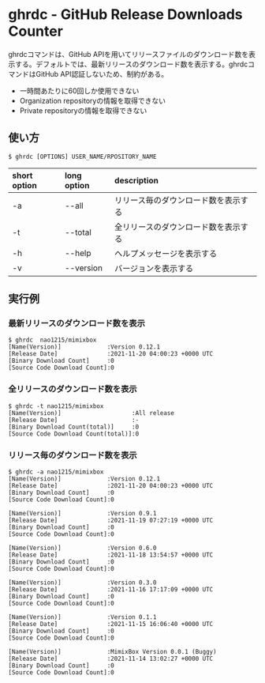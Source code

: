 # ghrdc - GitHub Release Downloads Counter
ghrdcコマンドは、GitHub APIを用いてリリースファイルのダウンロード数を表示する。デフォルトでは、最新リリースのダウンロード数を表示する。ghrdcコマンドはGitHub API認証しないため、制約がある。
- 一時間あたりに60回しか使用できない
- Organization repositoryの情報を取得できない
- Private repositoryの情報を取得できない  

## 使い方
``` Usage
$ ghrdc [OPTIONS] USER_NAME/RPOSITORY_NAME
```

| short option | long option | description |
|:------|:-----|:------|
| -a    | --all    | リリース毎のダウンロード数を表示する　|
| -t    | --total    |  全リリースのダウンロード数を表示する|
| -h   | --help    | ヘルプメッセージを表示する |
| -v | --version  | バージョンを表示する|

## 実行例
### 最新リリースのダウンロード数を表示
```
$ ghrdc  nao1215/mimixbox
[Name(Version)]             :Version 0.12.1
[Release Date]              :2021-11-20 04:00:23 +0000 UTC
[Binary Download Count]     :0
[Source Code Download Count]:0
```

### 全リリースのダウンロード数を表示
```
$ ghrdc -t nao1215/mimixbox
[Name(Version)]                    :All release
[Release Date]                     :-
[Binary Download Count(total)]     :0
[Source Code Download Count(total)]:0
```

### リリース毎のダウンロード数を表示
```
$ ghrdc -a nao1215/mimixbox
[Name(Version)]             :Version 0.12.1
[Release Date]              :2021-11-20 04:00:23 +0000 UTC
[Binary Download Count]     :0
[Source Code Download Count]:0

[Name(Version)]             :Version 0.9.1
[Release Date]              :2021-11-19 07:27:19 +0000 UTC
[Binary Download Count]     :0
[Source Code Download Count]:0

[Name(Version)]             :Version 0.6.0
[Release Date]              :2021-11-18 13:54:57 +0000 UTC
[Binary Download Count]     :0
[Source Code Download Count]:0

[Name(Version)]             :Version 0.3.0
[Release Date]              :2021-11-16 17:17:09 +0000 UTC
[Binary Download Count]     :0
[Source Code Download Count]:0

[Name(Version)]             :Version 0.1.1
[Release Date]              :2021-11-15 16:06:40 +0000 UTC
[Binary Download Count]     :0
[Source Code Download Count]:0

[Name(Version)]             :MimixBox Version 0.0.1 (Buggy)
[Release Date]              :2021-11-14 13:02:27 +0000 UTC
[Binary Download Count]     :0
[Source Code Download Count]:0
```